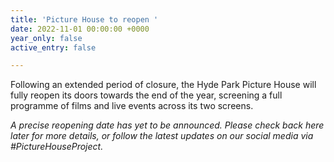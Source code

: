 ```yaml
---
title: 'Picture House to reopen '
date: 2022-11-01 00:00:00 +0000
year_only: false
active_entry: false

---
```

Following an extended period of closure, the Hyde Park Picture House will fully reopen its doors towards the end of the year, screening a full programme of films and live events across its two screens. 

_A precise reopening date has yet to be announced. Please check back here later for more details, or follow the latest updates on our social media via #PictureHouseProject._